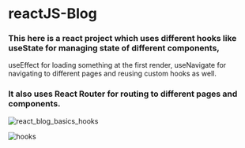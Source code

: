 # reactJS-Blog
### This here is a react project which uses different hooks like useState for managing state of different components, 
useEffect for loading something at the first render, useNavigate for navigating to different pages and reusing custom hooks as well.
### It also uses React Router for routing to different pages and components.

![react_blog_basics_hooks](https://user-images.githubusercontent.com/111074881/200159852-87aba2c7-d202-4aa1-b9ef-1939d39bf5d3.JPG)

![hooks](https://user-images.githubusercontent.com/111074881/200160007-040f6a3e-1cde-4995-a18c-3440fdea6e76.jpg)
